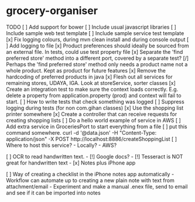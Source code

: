 # grocery-organiser

TODO
[ ] Add support for bower
[ ] Include usual javascript libraries
[ ] Include sample web test template
[ ] Include sample service test template
[x] Fix logging colours, during mvn clean install and during console output
[ ] Add logging to file
[x] Product preferences should ideally be sourced from an external file. In tests, could use test property file
[x] Separate the 'find preferred store' method into a different port, covered by a separate test?
[/] Perhaps the 'find preferred store' method only needs a product name not a whole product. Kept as product for future features
[x] Remove the hardcoding of preferred products in java
[x] Flesh out all services for remaining stores, UDAYA, IGA. Look at storeService, sorter classes
[x] Create an integration test to make sure the context loads correctly. E.g. delete a property from application.property (prod) and context will fail to start.
[ ] How to write tests that check something was logged
[ ] Suppress logging during tests (for non com.gihan classes)
[x] Use the shopping list printer somewhere
[x] Create a controller that can receive requests for creating shopping lists
[ ] Do a hello world example of service in AWS
[ ] Add extra service in GroceriesPort to start everything from a file
[ ] put this command somewhere. curl -d '@data.json' -H "Content-Type: application/json" -X POST http://localhost:8886/createShoppingList
[ ] Where to host this service?
    - Locally?
    - AWS?

[ ] OCR to read handwritten text.
    - [!] Google docs?
    - [!] Tesseract is NOT great for handwritten text
    - [x] Notes plus iPhone app
    
[ ] Way of creating a checklist in the iPhone notes app automatically
    - Workflow can automate up to creating a new plain note with text from attachment/email
    - Experiment and make a manual .enex file, send to email and see if it can be imported into notes